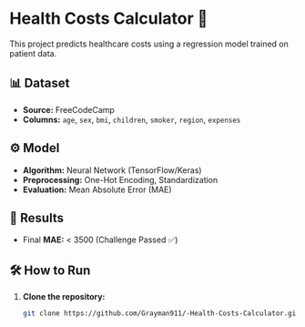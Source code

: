 # Health Costs Calculator 🚀

This project predicts healthcare costs using a regression model trained on patient data.

## 📊 Dataset  
- **Source:** FreeCodeCamp  
- **Columns:** `age`, `sex`, `bmi`, `children`, `smoker`, `region`, `expenses`

## ⚙️ Model  
- **Algorithm:** Neural Network (TensorFlow/Keras)  
- **Preprocessing:** One-Hot Encoding, Standardization  
- **Evaluation:** Mean Absolute Error (MAE)  

## 🚀 Results  
- Final **MAE:** < 3500 (Challenge Passed ✅)  

## 🛠️ How to Run  
1. **Clone the repository:**  
   ```bash
   git clone https://github.com/Grayman911/-Health-Costs-Calculator.git
